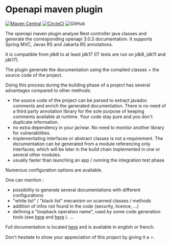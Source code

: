 # Openapi maven plugin

[![Maven Central](https://img.shields.io/maven-central/v/io.github.kbuntrock/openapi-maven-plugin.svg?label=Maven%20Central)](https://search.maven.org/search?q=g:%22io.github.kbuntrock%22%20AND%20a:%22openapi-maven-plugin%22)
[![CircleCI](https://circleci.com/gh/kbuntrock/openapi-maven-plugin/tree/dev.svg?style=shield)](https://circleci.com/gh/kbuntrock/openapi-maven-plugin/tree/dev)
![GitHub](https://img.shields.io/github/license/kbuntrock/openapi-maven-plugin?color=blue)

The openapi maven plugin analyse Rest controller java classes and generate the corresponding openapi 3.0.3 documentation. It supports Spring MVC, Javax RS and Jakarta RS annotations.

It is compatible from jdk8 to at least jdk17 (IT tests are run on jdk8, jdk11 and jdk17).

The plugin generate the documentation using the compiled classes + the source code of the project.

Doing this process during the building phase of a project has several advantages compared to other methods:
- the source code of the project can be parsed to extract javadoc comments and enrich the generated documentation. There is no need of a third party annotation library for the sole purpose of keeping comments available at runtime. Your code stay pure and you don't duplicate information.
- no extra dependency in your jar/war. No need to monitor another library for vulnerabilities.
- implementating interfaces or abstract classes is not a requirement. The documentation can be generated from a module referencing only interfaces; which will be later in the build chain implemented in one or several other modules.
- usually faster than launching an app / running the integration test phase

Numerous configuration options are available.

One can mention : 
- possibility to generate several documentations with different configurations
- "white list" / "black list" mecanism on scanned classes / methods
- addition of infos not found in the code (security, licence, ...)
- defining a "loopback operation name", used by some code generation tools (see [here](https://loopback.io/doc/en/lb4/Decorators_openapi.html) and [here](https://github.com/cyclosproject/ng-openapi-gen) ).
...

Full documentation is located [here](https://kbuntrock.github.io/openapi-maven-plugin) and is available in english or french.

Don't hesitate to show your appreciation of this project by giving it a :star:.
